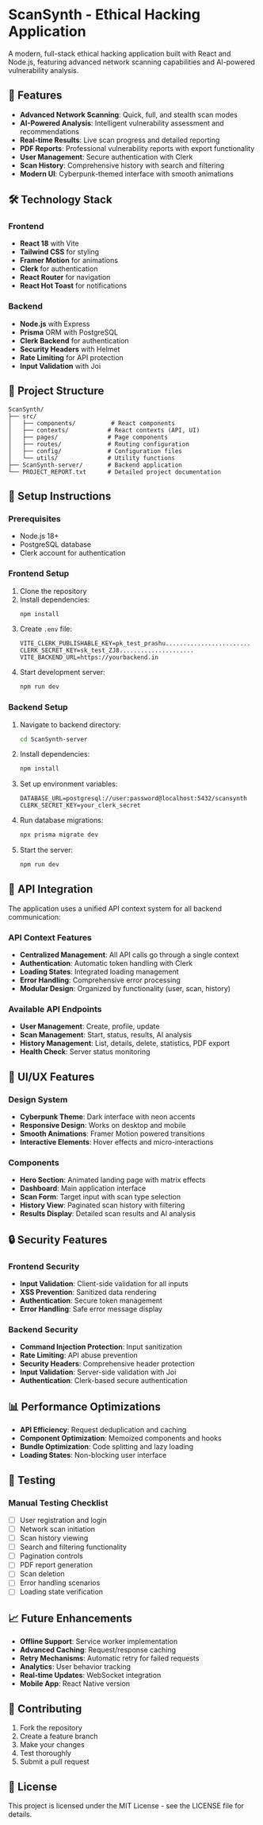 # ScanSynth - Ethical Hacking Application

A modern, full-stack ethical hacking application built with React and Node.js, featuring advanced network scanning capabilities and AI-powered vulnerability analysis.

## 🚀 Features

- **Advanced Network Scanning**: Quick, full, and stealth scan modes
- **AI-Powered Analysis**: Intelligent vulnerability assessment and recommendations
- **Real-time Results**: Live scan progress and detailed reporting
- **PDF Reports**: Professional vulnerability reports with export functionality
- **User Management**: Secure authentication with Clerk
- **Scan History**: Comprehensive history with search and filtering
- **Modern UI**: Cyberpunk-themed interface with smooth animations

## 🛠️ Technology Stack

### Frontend

- **React 18** with Vite
- **Tailwind CSS** for styling
- **Framer Motion** for animations
- **Clerk** for authentication
- **React Router** for navigation
- **React Hot Toast** for notifications

### Backend

- **Node.js** with Express
- **Prisma** ORM with PostgreSQL
- **Clerk Backend** for authentication
- **Security Headers** with Helmet
- **Rate Limiting** for API protection
- **Input Validation** with Joi

## 📁 Project Structure

```
ScanSynth/
├── src/
│   ├── components/          # React components
│   ├── contexts/           # React contexts (API, UI)
│   ├── pages/              # Page components
│   ├── routes/             # Routing configuration
│   ├── config/             # Configuration files
│   └── utils/              # Utility functions
├── ScanSynth-server/       # Backend application
└── PROJECT_REPORT.txt      # Detailed project documentation
```

## 🔧 Setup Instructions

### Prerequisites

- Node.js 18+
- PostgreSQL database
- Clerk account for authentication

### Frontend Setup

1. Clone the repository
2. Install dependencies:
   ```bash
   npm install
   ```
3. Create `.env` file:
   ```env
   VITE_CLERK_PUBLISHABLE_KEY=pk_test_prashu........................
   CLERK_SECRET_KEY=sk_test_ZJ8.....................
   VITE_BACKEND_URL=https://yourbackend.in
   ```
4. Start development server:
   ```bash
   npm run dev
   ```

### Backend Setup

1. Navigate to backend directory:
   ```bash
   cd ScanSynth-server
   ```
2. Install dependencies:
   ```bash
   npm install
   ```
3. Set up environment variables:
   ```env
   DATABASE_URL=postgresql://user:password@localhost:5432/scansynth
   CLERK_SECRET_KEY=your_clerk_secret
   ```
4. Run database migrations:
   ```bash
   npx prisma migrate dev
   ```
5. Start the server:
   ```bash
   npm run dev
   ```

## 🔌 API Integration

The application uses a unified API context system for all backend communication:

### API Context Features

- **Centralized Management**: All API calls go through a single context
- **Authentication**: Automatic token handling with Clerk
- **Loading States**: Integrated loading management
- **Error Handling**: Comprehensive error processing
- **Modular Design**: Organized by functionality (user, scan, history)

### Available API Endpoints

- **User Management**: Create, profile, update
- **Scan Management**: Start, status, results, AI analysis
- **History Management**: List, details, delete, statistics, PDF export
- **Health Check**: Server status monitoring

## 🎨 UI/UX Features

### Design System

- **Cyberpunk Theme**: Dark interface with neon accents
- **Responsive Design**: Works on desktop and mobile
- **Smooth Animations**: Framer Motion powered transitions
- **Interactive Elements**: Hover effects and micro-interactions

### Components

- **Hero Section**: Animated landing page with matrix effects
- **Dashboard**: Main application interface
- **Scan Form**: Target input with scan type selection
- **History View**: Paginated scan history with filtering
- **Results Display**: Detailed scan results and AI analysis

## 🔒 Security Features

### Frontend Security

- **Input Validation**: Client-side validation for all inputs
- **XSS Prevention**: Sanitized data rendering
- **Authentication**: Secure token management
- **Error Handling**: Safe error message display

### Backend Security

- **Command Injection Protection**: Input sanitization
- **Rate Limiting**: API abuse prevention
- **Security Headers**: Comprehensive header protection
- **Input Validation**: Server-side validation with Joi
- **Authentication**: Clerk-based secure authentication

## 📊 Performance Optimizations

- **API Efficiency**: Request deduplication and caching
- **Component Optimization**: Memoized components and hooks
- **Bundle Optimization**: Code splitting and lazy loading
- **Loading States**: Non-blocking user interface

## 🧪 Testing

### Manual Testing Checklist

- [ ] User registration and login
- [ ] Network scan initiation
- [ ] Scan history viewing
- [ ] Search and filtering functionality
- [ ] Pagination controls
- [ ] PDF report generation
- [ ] Scan deletion
- [ ] Error handling scenarios
- [ ] Loading state verification

## 📈 Future Enhancements

- **Offline Support**: Service worker implementation
- **Advanced Caching**: Request/response caching
- **Retry Mechanisms**: Automatic retry for failed requests
- **Analytics**: User behavior tracking
- **Real-time Updates**: WebSocket integration
- **Mobile App**: React Native version

## 🤝 Contributing

1. Fork the repository
2. Create a feature branch
3. Make your changes
4. Test thoroughly
5. Submit a pull request

## 📄 License

This project is licensed under the MIT License - see the LICENSE file for details.
